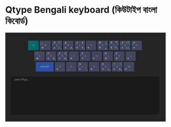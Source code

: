 # Qtype Bengali keyboard (কিউটাইপ বাংলা কিবোর্ড)

![Layout](https://github.com/sajibsrs/Qtype/blob/master/img.png)
